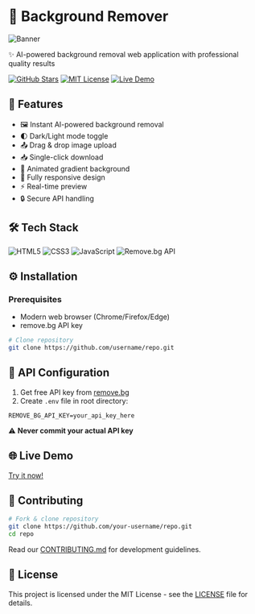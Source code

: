 # 🎨 Background Remover

![Banner](https://via.placeholder.com/800x200.png?text=AI+Background+Removal+Tool)

✨ AI-powered background removal web application with professional quality results

[![GitHub Stars](https://img.shields.io/github/stars/username/repo?style=flat-square)](https://github.com/username/repo/stargazers)
[![MIT License](https://img.shields.io/badge/license-MIT-blue.svg?style=flat-square)](LICENSE)
[![Live Demo](https://img.shields.io/badge/demo-live-green?style=flat-square)](https://username.github.io/repo)

## 🚀 Features

- 🖼️ Instant AI-powered background removal
- 🌓 Dark/Light mode toggle
- 📤 Drag & drop image upload
- 📥 Single-click download
- 🎨 Animated gradient background
- 📱 Fully responsive design
- ⚡ Real-time preview
- 🔒 Secure API handling

## 🛠️ Tech Stack

![HTML5](https://img.shields.io/badge/-HTML5-E34F26?logo=html5&logoColor=white)
![CSS3](https://img.shields.io/badge/-CSS3-1572B6?logo=css3&logoColor=white)
![JavaScript](https://img.shields.io/badge/-JavaScript-F7DF1E?logo=javascript&logoColor=black)
![Remove.bg API](https://img.shields.io/badge/-Remove.bg-00C7B7?logo=remove.bg)

## ⚙️ Installation

### Prerequisites

- Modern web browser (Chrome/Firefox/Edge)
- remove.bg API key

```bash
# Clone repository
git clone https://github.com/username/repo.git
```

## 🔑 API Configuration

1. Get free API key from [remove.bg](https://www.remove.bg)
2. Create `.env` file in root directory:

```env
REMOVE_BG_API_KEY=your_api_key_here
```

⚠️ **Never commit your actual API key**

## 🌐 Live Demo

[Try it now!](https://username.github.io/repo)

## 🤝 Contributing

```bash
# Fork & clone repository
git clone https://github.com/your-username/repo.git
cd repo
```

Read our [CONTRIBUTING.md](CONTRIBUTING.md) for development guidelines.

## 📄 License

This project is licensed under the MIT License - see the [LICENSE](LICENSE) file for details.
